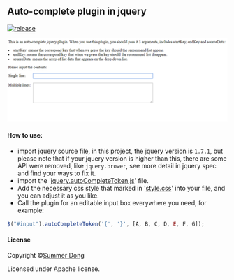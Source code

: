## Auto-complete plugin in jquery

[![release](https://img.shields.io/github/release/Summer-Dong/auto-complete-for-text-input-box.svg)](https://github.com/Summer-Dong/auto-complete-for-text-input-box/releases/latest)

![image](/src/example.gif)
#### How to use:
* import jquery source file, in this project, the jquery version is `1.7.1`, but please note that if your jquery version is higher than this, there are some API were removed, like `jquery.brower`, see more detail in jquery spec and find your ways to fix it.
* import the '[jquery.autoCompleteToken.js](/src/jquery.autoCompleteToken.js)' file.
* Add the necessary css style that marked in '[style.css](/src/style.css)' into your file, and you can adjust it as you like.
* Call the plugin for an editable input box everywhere you need, for example:
```js
$("#input").autoCompleteToken('{', '}', [A, B, C, D, E, F, G]);
```

#### License
Copyright ©[Summer Dong](https://github.com/Summer-Dong/auto-complete-for-text-input-box)

Licensed under Apache license.
